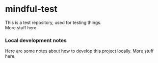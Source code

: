 # mindful-test

This is a test repository, used for testing things.  
More stuff here. 

### Local development notes
Here are some notes about how to develop this project locally. More stuff here.